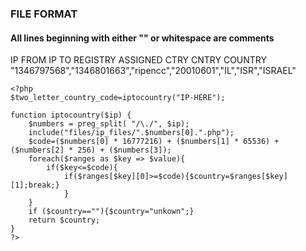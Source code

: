 ### FILE FORMAT
#### All lines beginning with either "" or whitespace are comments

IP FROM      IP TO        REGISTRY  ASSIGNED   CTRY CNTRY COUNTRY<br/>
"1346797568","1346801663","ripencc","20010601","IL","ISR","ISRAEL"

```
<?php
$two_letter_country_code=iptocountry("IP-HERE");

function iptocountry($ip) {   
    $numbers = preg_split( "/\./", $ip);   
    include("files/ip_files/".$numbers[0].".php");
    $code=($numbers[0] * 16777216) + ($numbers[1] * 65536) + ($numbers[2] * 256) + ($numbers[3]);   
    foreach($ranges as $key => $value){
        if($key<=$code){
            if($ranges[$key][0]>=$code){$country=$ranges[$key][1];break;}
            }
    }
    if ($country==""){$country="unkown";}
    return $country;
}
?>
```
